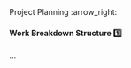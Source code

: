 <link rel="stylesheet" href="{{baseUrl}}/css/textbook.css">

<div class="website-content">

<div id="path">Project Planning :arrow_right: </div>

<div id="title">

#### Work Breakdown Structure :one:

</div>

<div id="body">

...

</div>

</div>
